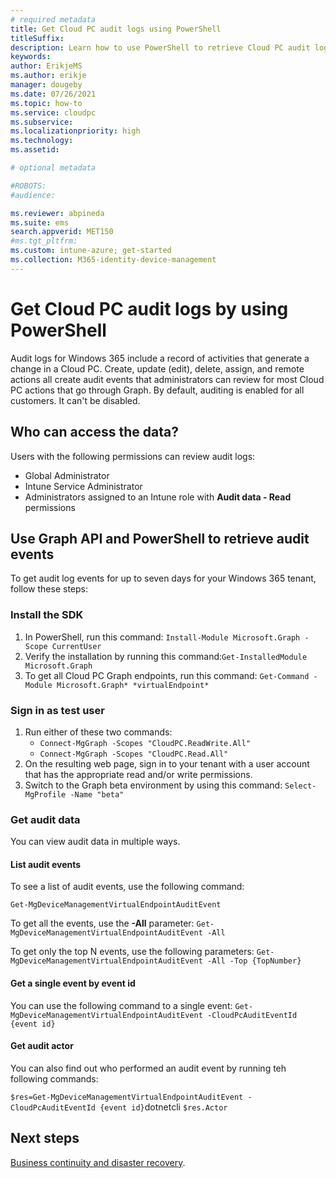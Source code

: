 ```yaml
---
# required metadata
title: Get Cloud PC audit logs using PowerShell
titleSuffix:
description: Learn how to use PowerShell to retrieve Cloud PC audit logs.
keywords:
author: ErikjeMS  
ms.author: erikje
manager: dougeby
ms.date: 07/26/2021
ms.topic: how-to
ms.service: cloudpc
ms.subservice: 
ms.localizationpriority: high
ms.technology:
ms.assetid: 

# optional metadata

#ROBOTS:
#audience:

ms.reviewer: abpineda
ms.suite: ems
search.appverid: MET150
#ms.tgt_pltfrm:
ms.custom: intune-azure; get-started
ms.collection: M365-identity-device-management
---
```


# Get Cloud PC audit logs by using PowerShell

Audit logs for Windows 365 include a record of activities that generate a change in a Cloud PC. Create, update (edit), delete, assign, and remote actions all create audit events that administrators can review for most Cloud PC actions that go through Graph. By default, auditing is enabled for all customers. It can't be disabled.

## Who can access the data?

Users with the following permissions can review audit logs:

- Global Administrator
- Intune Service Administrator
- Administrators assigned to an Intune role with **Audit data - Read** permissions

## Use Graph API and PowerShell to retrieve audit events

To get audit log events for up to seven days for your Windows 365 tenant, follow these steps:

### Install the SDK

1. In PowerShell, run this command: ```Install-Module Microsoft.Graph -Scope CurrentUser```
2. Verify the installation by running this command:```Get-InstalledModule Microsoft.Graph```
3. To get all Cloud PC Graph endpoints, run this command: ```Get-Command -Module Microsoft.Graph* *virtualEndpoint*```

### Sign in as test user

1. Run either of these two commands:
    - ```Connect-MgGraph -Scopes "CloudPC.ReadWrite.All"```
    - ```Connect-MgGraph -Scopes "CloudPC.Read.All"```
2. On the resulting web page, sign in to your tenant with a user account that has the appropriate read and/or write permissions.
3. Switch to the Graph beta environment by using this command: ```Select-MgProfile -Name "beta"```

### Get audit data

You can view audit data in multiple ways.

#### List audit events

To see a list of audit events, use the following command:

```Get-MgDeviceManagementVirtualEndpointAuditEvent```

To get all the events, use the **-All** parameter: ```Get-MgDeviceManagementVirtualEndpointAuditEvent -All```

To get only the top N events, use the following parameters: ```Get-MgDeviceManagementVirtualEndpointAuditEvent -All -Top {TopNumber}```

#### Get a single event by event id

You can use the following command to a single event: ```Get-MgDeviceManagementVirtualEndpointAuditEvent -CloudPcAuditEventId {event id}```

#### Get audit actor

You can also find out who performed an audit event by running teh following commands:

```$res=Get-MgDeviceManagementVirtualEndpointAuditEvent -CloudPcAuditEventId {event id}```dotnetcli
```$res.Actor```

<!-- ########################## -->
## Next steps

[Business continuity and disaster recovery](business-continuity-disaster-recovery.md).
